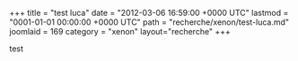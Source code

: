 +++
title = "test luca"
date = "2012-03-06 16:59:00 +0000 UTC"
lastmod = "0001-01-01 00:00:00 +0000 UTC"
path = "recherche/xenon/test-luca.md"
joomlaid = 169
category = "xenon"
layout="recherche"
+++
<p>test</p>